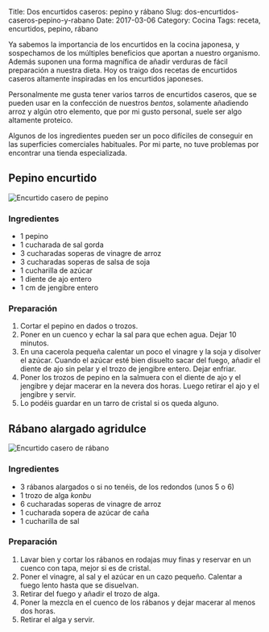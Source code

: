 Title: Dos encurtidos caseros: pepino y rábano
Slug: dos-encurtidos-caseros-pepino-y-rabano
Date: 2017-03-06
Category: Cocina
Tags: receta, encurtidos, pepino, rábano



Ya sabemos la importancia de los encurtidos en la cocina japonesa, y sospechamos de los múltiples beneficios que aportan a nuestro organismo. Además suponen una forma magnífica de añadir verduras de fácil preparación a nuestra dieta. Hoy os traigo dos recetas de encurtidos caseros altamente inspiradas en los encurtidos japoneses.

Personalmente me gusta tener varios tarros de encurtidos caseros, que se pueden usar en la confección de nuestros *bentos*, solamente añadiendo arroz y algún otro elemento, que por mi gusto personal, suele ser algo altamente proteico.

Algunos de los ingredientes pueden ser un poco difíciles de conseguir en las superficies comerciales habituales. Por mi parte, no tuve problemas por encontrar una tienda especializada.

## Pepino encurtido

![Encurtido casero de pepino]({filename}/images/encurtido_casero_pepino.jpg)

### Ingredientes

* 1 pepino
* 1 cucharada de sal gorda
* 3 cucharadas soperas de vinagre de arroz
* 3 cucharadas soperas de salsa de soja
* 1 cucharilla de azúcar
* 1 diente de ajo entero
* 1 cm de jengibre entero

### Preparación

1. Cortar el pepino en dados o trozos.
2. Poner en un cuenco y echar la sal para que echen agua. Dejar 10 minutos.
3. En una cacerola pequeña calentar un poco el vinagre y la soja y disolver el azúcar. Cuando el azúcar esté bien disuelto sacar del fuego, añadir el diente de ajo sin pelar y el trozo de jengibre entero. Dejar enfriar.
4. Poner los trozos de pepino en la salmuera con el diente de ajo y el jengibre y dejar macerar en la nevera dos horas. Luego retirar el ajo y el jengibre y servir.
5. Lo podéis guardar en un tarro de cristal si os queda alguno.

## Rábano alargado agridulce

![Encurtido casero de rábano]({filename}/images/encurtido_casero_rabano.jpg)

### Ingredientes

* 3 rábanos alargados o si no tenéis, de los redondos (unos 5 o 6)
* 1 trozo de alga *konbu*
* 6 cucharadas soperas de vinagre de arroz
* 1 cucharada sopera de azúcar de caña
* 1 cucharilla de sal

### Preparación

1. Lavar bien y cortar los rábanos en rodajas muy finas y reservar en un cuenco con tapa, mejor si es de cristal.
2. Poner el vinagre, al sal y el azúcar en un cazo pequeño. Calentar a fuego lento hasta que se disuelvan.
3. Retirar del fuego y añadir el trozo de alga.
4. Poner la mezcla en el cuenco de los rábanos y dejar macerar al menos dos horas.
5. Retirar el alga y servir.
